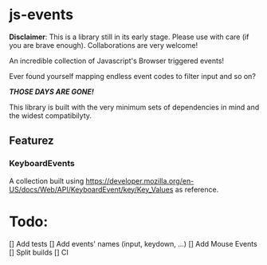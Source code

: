 # js-events

**Disclaimer**: This is a library still in its early stage. Please use with care (if you are brave enough).
Collaborations are very welcome!

An incredible collection of Javascript's Browser triggered events!

Ever found yourself mapping endless event codes to filter input and so on?

__*THOSE DAYS ARE GONE!*__

This library is built with the very minimum sets of dependencies in mind and the widest compatibilyty.

## Featurez

### KeyboardEvents
A collection built using https://developer.mozilla.org/en-US/docs/Web/API/KeyboardEvent/key/Key_Values as reference.



# Todo:
[] Add tests
[] Add events' names (input, keydown, ...)
[] Add Mouse Events
[] Split builds
[] CI

